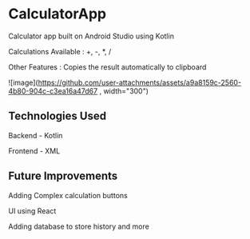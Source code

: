 # CalculatorApp
Calculator app built on Android Studio using Kotlin

Calculations Available : +, -, *, / 

Other Features : Copies the result automatically to clipboard

![image](https://github.com/user-attachments/assets/a9a8159c-2560-4b80-904c-c3ea16a47d67 , width="300")

Technologies Used
------------------------------------------------------------------------

Backend - Kotlin

Frontend - XML


Future Improvements
------------------------------------------------------------------------

Adding Complex calculation buttons

UI using React

Adding database to store history and more
